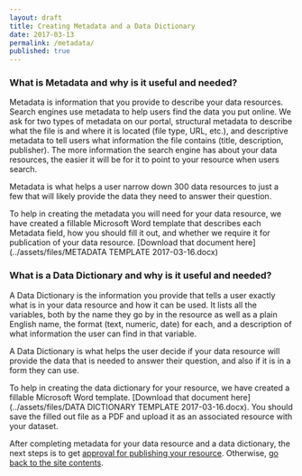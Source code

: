```yaml
---
layout: draft
title: Creating Metadata and a Data Dictionary
date: 2017-03-13
permalink: /metadata/
published: true
---
```


### **What is Metadata and why is it useful and needed?**

Metadata is information that you provide to describe your data resources. Search engines use metadata to help users find the data you put online. We ask for two types of metadata on our portal, structural metadata to describe what the file is and where it is located (file type, URL, etc.), and descriptive metadata to tell users what information the file contains (title, description, publisher). The more information the search engine has about your data resources, the easier it will be for it to point to your resource when users search.

Metadata is what helps a user narrow down 300 data resources to just a few that will likely provide the data they need to answer their question.

To help in creating the metadata you will need for your data resource, we have created a fillable Microsoft Word template that describes each Metadata field, how you should fill it out, and whether we require it for publication of your data resource. [Download that document here](../assets/files/METADATA TEMPLATE 2017-03-16.docx)

### **What is a Data Dictionary and why is it useful and needed?**

A Data Dictionary is the information you provide that tells a user exactly what is in your data resource and how it can be used. It lists all the variables, both by the name they go by in the resource as well as a plain English name, the format (text, numeric, date) for each, and a description of what information the user can find in that variable.

A Data Dictionary is what helps the user decide if your data resource will provide the data that is needed to answer their question, and also if it is in a form they can use.

To help in creating the data dictionary for your resource, we have created a fillable Microsoft Word template. [Download that document here](../assets/files/DATA DICTIONARY TEMPLATE 2017-03-16.docx). You should save the filled out file as a PDF and upload it as an associated resource with your dataset.

After completing metadata for your data resource and a data dictionary, the next steps is to get [approval for publishing your resource](../publishing). Otherwise, [go back to the site contents](https://office-of-digital-innovation.github.io/data-training/).